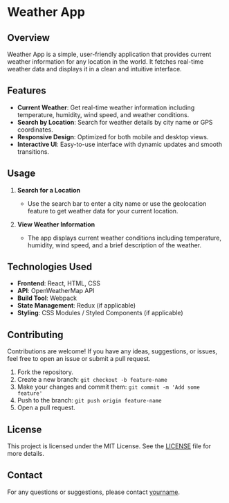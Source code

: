 # Weather App

## Overview

Weather App is a simple, user-friendly application that provides current weather information for any location in the world. It fetches real-time weather data and displays it in a clean and intuitive interface.

## Features

- **Current Weather**: Get real-time weather information including temperature, humidity, wind speed, and weather conditions.
- **Search by Location**: Search for weather details by city name or GPS coordinates.
- **Responsive Design**: Optimized for both mobile and desktop views.
- **Interactive UI**: Easy-to-use interface with dynamic updates and smooth transitions.


## Usage

1. **Search for a Location**
   - Use the search bar to enter a city name or use the geolocation feature to get weather data for your current location.

2. **View Weather Information**
   - The app displays current weather conditions including temperature, humidity, wind speed, and a brief description of the weather.

## Technologies Used

- **Frontend**: React, HTML, CSS
- **API**: OpenWeatherMap API
- **Build Tool**: Webpack
- **State Management**: Redux (if applicable)
- **Styling**: CSS Modules / Styled Components (if applicable)

## Contributing

Contributions are welcome! If you have any ideas, suggestions, or issues, feel free to open an issue or submit a pull request.

1. Fork the repository.
2. Create a new branch: `git checkout -b feature-name`
3. Make your changes and commit them: `git commit -m 'Add some feature'`
4. Push to the branch: `git push origin feature-name`
5. Open a pull request.

## License

This project is licensed under the MIT License. See the [LICENSE](LICENSE) file for more details.

## Contact

For any questions or suggestions, please contact [yourname](mailto:your-email@example.com).

